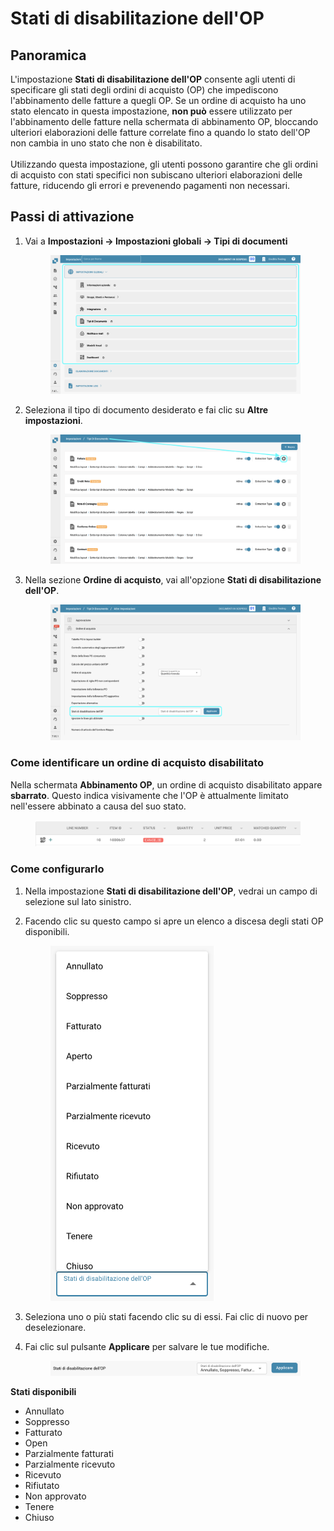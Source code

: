 # Stati di disabilitazione dell'OP

## **Panoramica**

L'impostazione **Stati di disabilitazione dell'OP** consente agli utenti di specificare gli stati degli ordini di acquisto (OP) che impediscono l'abbinamento delle fatture a quegli OP. Se un ordine di acquisto ha uno stato elencato in questa impostazione, **non può** essere utilizzato per l'abbinamento delle fatture nella schermata di abbinamento OP, bloccando ulteriori elaborazioni delle fatture correlate fino a quando lo stato dell'OP non cambia in uno stato che non è disabilitato.\
\
Utilizzando questa impostazione, gli utenti possono garantire che gli ordini di acquisto con stati specifici non subiscano ulteriori elaborazioni delle fatture, riducendo gli errori e prevenendo pagamenti non necessari.

## **Passi di attivazione**

1.  Vai a **Impostazioni → Impostazioni globali → Tipi di documenti**

    <figure><img src="../../../../../../.gitbook/assets/Calculate_PO_unit_price_1_it.png" alt=""><figcaption></figcaption></figure>
2.  Seleziona il tipo di documento desiderato e fai clic su **Altre impostazioni**.

    <figure><img src="../../../../../../.gitbook/assets/Calculate_PO_unit_price_2_it.png" alt=""><figcaption></figcaption></figure>
3.  Nella sezione **Ordine di acquisto**, vai all'opzione **Stati di disabilitazione dell'OP**.

    <figure><img src="../../../../../../.gitbook/assets/disable_po_status_3_it.png" alt=""><figcaption></figcaption></figure>

### **Come identificare un ordine di acquisto disabilitato**

Nella schermata **Abbinamento OP**, un ordine di acquisto disabilitato appare **sbarrato**. Questo indica visivamente che l'OP è attualmente limitato nell'essere abbinato a causa del suo stato.

<figure><img src="../../../../../../.gitbook/assets/disable_po_status_6.png" alt=""><figcaption></figcaption></figure>

### **Come configurarlo**

1. Nella impostazione **Stati di disabilitazione dell'OP**, vedrai un campo di selezione sul lato sinistro.
2.  Facendo clic su questo campo si apre un elenco a discesa degli stati OP disponibili.

    <figure><img src="../../../../../../.gitbook/assets/disable_po_status_4_it.png" alt="" width="261"><figcaption></figcaption></figure>
3. Seleziona uno o più stati facendo clic su di essi. Fai clic di nuovo per deselezionare.
4.  Fai clic sul pulsante **Applicare** per salvare le tue modifiche.

    <figure><img src="../../../../../../.gitbook/assets/disable_po_status_5_it.png" alt=""><figcaption></figcaption></figure>

**Stati disponibili**

* Annullato
* Soppresso
* Fatturato
* Open
* Parzialmente fatturati
* Parzialmente ricevuto
* Ricevuto
* Rifiutato
* Non approvato
* Tenere
* Chiuso
